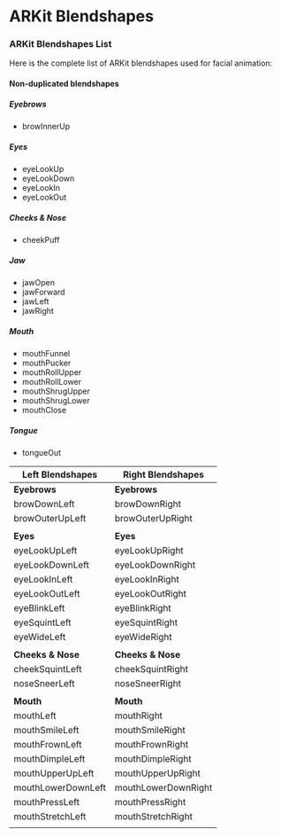 # ARKit Blendshapes

### ARKit Blendshapes List
Here is the complete list of ARKit blendshapes used for facial animation:

#### Non-duplicated blendshapes

##### Eyebrows
  - browInnerUp

##### Eyes
  - eyeLookUp
  - eyeLookDown
  - eyeLookIn
  - eyeLookOut

##### Cheeks & Nose
  - cheekPuff

##### Jaw
  - jawOpen
  - jawForward
  - jawLeft
  - jawRight

##### Mouth
  - mouthFunnel
  - mouthPucker
  - mouthRollUpper
  - mouthRollLower
  - mouthShrugUpper
  - mouthShrugLower
  - mouthClose

##### Tongue
  - tongueOut

| Left Blendshapes | Right Blendshapes |
|------------------|-------------------|
| **Eyebrows**     | **Eyebrows**      |
| browDownLeft     | browDownRight     |
| browOuterUpLeft  | browOuterUpRight  |
|                  |                   |
| **Eyes**         | **Eyes**          |
| eyeLookUpLeft    | eyeLookUpRight    |
| eyeLookDownLeft  | eyeLookDownRight  |
| eyeLookInLeft    | eyeLookInRight    |
| eyeLookOutLeft   | eyeLookOutRight   |
| eyeBlinkLeft     | eyeBlinkRight     |
| eyeSquintLeft    | eyeSquintRight    |
| eyeWideLeft      | eyeWideRight      |
|                  |                   |
| **Cheeks & Nose**| **Cheeks & Nose** |
| cheekSquintLeft  | cheekSquintRight  |
| noseSneerLeft    | noseSneerRight    |
|                  |                   |
| **Mouth**        | **Mouth**         |
| mouthLeft        | mouthRight        |
| mouthSmileLeft   | mouthSmileRight   |
| mouthFrownLeft   | mouthFrownRight   |
| mouthDimpleLeft  | mouthDimpleRight  |
| mouthUpperUpLeft | mouthUpperUpRight |
| mouthLowerDownLeft| mouthLowerDownRight|
| mouthPressLeft   | mouthPressRight   |
| mouthStretchLeft | mouthStretchRight |
|                  |                   |
